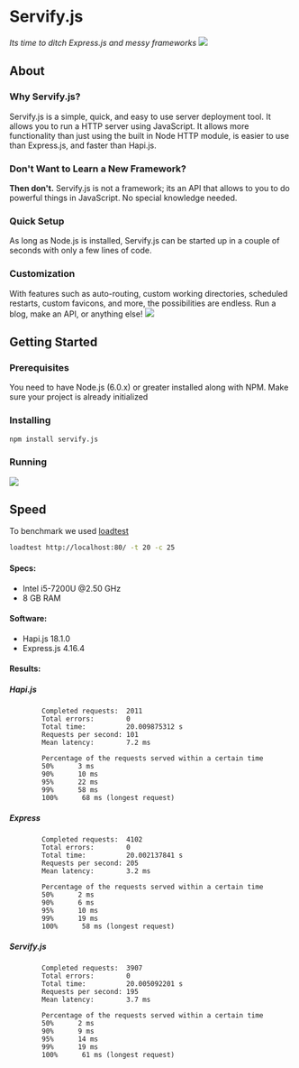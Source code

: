 
# Servify.js
*Its time to ditch Express.js and messy frameworks*
![](https://i.ibb.co/G3bQNFG/sample01-alt.png)

## About
### Why Servify.js?
Servify.js is a simple, quick, and easy to use server deployment tool. It allows you to run a HTTP server using JavaScript. It allows more functionality than just using the built in Node HTTP module, is easier to use than Express.js, and faster than Hapi.js.

### Don't Want to Learn a New Framework?
**Then don't.** Servify.js is not a framework; its an API that allows to you to do powerful things in JavaScript. No special knowledge needed.

### Quick Setup
As long as Node.js is installed, Servify.js can be started up in a couple of seconds with only a few lines of code.

### Customization
With features such as auto-routing, custom working directories, scheduled restarts, custom favicons, and more, the possibilities are endless. Run a blog, make an API, or anything else!
![](https://i.ibb.co/VSPyR54/sample02.png)

## Getting Started
### Prerequisites
You need to have Node.js (6.0.x) or greater installed along with NPM.  Make sure your project is already initialized
### Installing
```bash
npm install servify.js
```
### Running
![](https://i.ibb.co/NNJ60pr/codescreenshot.png)

## Speed
To benchmark we used [loadtest](https://www.npmjs.com/package/loadtest)
```bash
loadtest http://localhost:80/ -t 20 -c 25
```
#### Specs:

 - Intel i5-7200U @2.50 GHz
 - 8 GB RAM
#### Software:
 - Hapi.js 18.1.0
 - Express.js 4.16.4
#### Results:
##### Hapi.js
```
		Completed requests:  2011
        Total errors:        0
        Total time:          20.009875312 s
        Requests per second: 101
        Mean latency:        7.2 ms

        Percentage of the requests served within a certain time
        50%      3 ms
        90%      10 ms
        95%      22 ms
        99%      58 ms
        100%      68 ms (longest request)
```
##### Express
```
		Completed requests:  4102
        Total errors:        0
        Total time:          20.002137841 s
        Requests per second: 205
        Mean latency:        3.2 ms

        Percentage of the requests served within a certain time
        50%      2 ms
        90%      6 ms
        95%      10 ms
        99%      19 ms
        100%      58 ms (longest request)
```
##### Servify.js
```
		Completed requests:  3907
        Total errors:        0
        Total time:          20.005092201 s
        Requests per second: 195
        Mean latency:        3.7 ms

        Percentage of the requests served within a certain time
        50%      2 ms
        90%      9 ms
        95%      14 ms
        99%      19 ms
        100%      61 ms (longest request)
```
